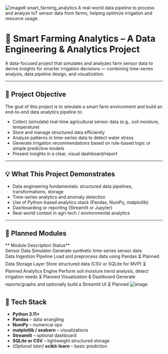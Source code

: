 ![image](https://github.com/user-attachments/assets/3afb938c-66aa-4c33-9266-10f255a2a7ef)# smart_farming_analytics
A real-world data pipeline to process and analyze IoT sensor data from farms, helping optimize irrigation and resource usage.

# 🌿 Smart Farming Analytics – A Data Engineering & Analytics Project

A data-focused project that simulates and analyzes farm sensor data to derive insights for smarter irrigation decisions — combining time-series analysis, data pipeline design, and visualization.

---

## 📌 Project Objective

The goal of this project is to simulate a smart farm environment and build an end-to-end data analytics pipeline to:

- Collect (simulate) real-time agricultural sensor data (e.g., soil moisture, temperature)
- Store and manage structured data efficiently
- Analyze patterns in time-series data to detect water stress
- Generate irrigation recommendations based on rule-based logic or simple predictive models
- Present insights in a clear, visual dashboard/report

---

## 💡 What This Project Demonstrates

- Data engineering fundamentals: structured data pipelines, transformations, storage
- Time-series analytics and anomaly detection
- Use of Python-based analytics stack (Pandas, NumPy, matplotlib)
- Dashboarding or reporting (Streamlit or Jupyter)
- Real-world context in agri-tech / environmental analytics

---

## 🧩 Planned Modules
** Module                       	           Description                                               	      Status**     
 Sensor Data Simulator 	              Generate synthetic time-series sensor data                	
Data Ingestion Pipeline	              Load and preprocess data using Pandas                        	     ⏳ Planned 
Data Storage Layer	                 Store structured data (CSV or SQLite for MVP)                	     ⏳ Planned 
Analytics Engine	                   Perform soil moisture trend analysis, detect irrigation needs  	   ⏳ Planned 
Visualization & Dashboard	           Generate reports/graphs and optionally build a Streamlit UI   	     ⏳ Planned 
![image](https://github.com/user-attachments/assets/6de3b84b-3bf8-43f8-a807-08ada877f1ad)



## 🔧 Tech Stack

- **Python 3.11+**
- **Pandas** – data wrangling
- **NumPy** – numerical ops
- **matplotlib / seaborn** – visualizations
- **Streamlit** – optional dashboard
- **SQLite or CSV** – lightweight structured storage
- *(Optional later)* **scikit-learn** – basic prediction
